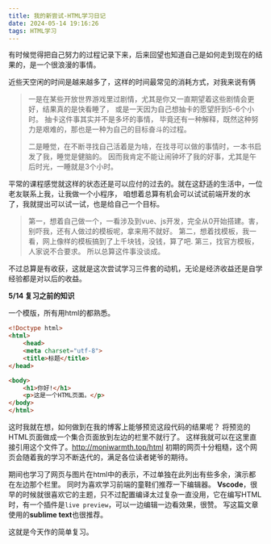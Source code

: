 ```yaml
---
title: 我的新尝试-HTML学习日记
date: 2024-05-14 19:16:26
tags: HTML学习
---
```


有时候觉得把自己努力的过程记录下来，后来回望也知道自己是如何走到现在的结果的，是一个很浪漫的事情。
<!--more-->

近些天空闲的时间是越来越多了，这样的时间最常见的消耗方式，对我来说有俩
>  一是在某些开放世界游戏里过剧情，尤其是你又一直期望着这些剧情会更好，结果真的是快看睡了，
或是一天因为自己想抽卡的愿望肝到5-6个小时。
抽卡这件事其实并不是多坏的事情，
毕竟还有一种解释，既然这种努力是艰难的，那也是一种为自己的目标奋斗的过程。
> 
> 二是睡觉，在不断寻找自己活着是为啥，在找寻可以做的事情时，一本书启发了我，睡觉是健脑的。
因而我肯定不能让闹钟坏了我的好事，尤其是午后时光，一睡就是3个小时。

平常的课程感觉就这样的状态还是可以应付的过去的。就在这舒适的生活中，一位老友联系上我，让我做一个小程序，
咱想着总算有机会可以试试前端开发的水了，我就提出可以试一试，也是给自己一个目标。
>第一，想着自己做一个，一看涉及到vue、js开发，完全从0开始搭建。害，别吓我，还有人做过的模板呢，拿来用不就好。
>第二，想着找模板，我一看，网上像样的模板搞到了上千块钱，没钱，算了吧.
>第三，找官方模板，人家说不合要求。
所以总算这件事没谈成。

不过总算是有收获，这就是这次尝试学习三件套的动机，无论是经济收益还是自学经验都是对以后的收益。

**5/14 复习之前的知识**

一个模版，所有用html的都熟悉。
```HTML
<!Doctype html>
<html>
	<head>
	<meta charset="utf-8">
	<title>标题</title>
</head>

<body>
	<h1>你好!</h1>
	<p>这是一个HTML页面。</p>
</body>
</html>
```
这时我就在想，如何做到在我的博客上能够预览这段代码的结果呢？
将预览的HTML页面做成一个集合页面放到左边的栏里不就行了。
这样我就可以在这里直接引用这个文件了。http://moniwarmth.top/html
初期的网页十分粗糙，这个网页会随着我的学习不断迭代的，满足各位读者姥爷的期待。

期间也学习了网页与图片在html中的表示，不过单独在此列出有些多余，演示都在左边那个栏里。
同时为喜欢学习前端的童鞋们推荐一下编辑器。
**Vscode**，很早的时候就很喜欢它的主题，只不过配置编译太过复杂一直没用，它在编写HTML时，有一个插件是`live preview`，可以一边编辑一边看效果，很赞。
写这篇文章使用的**sublime text**也很推荐。

这就是今天作的简单复习。
